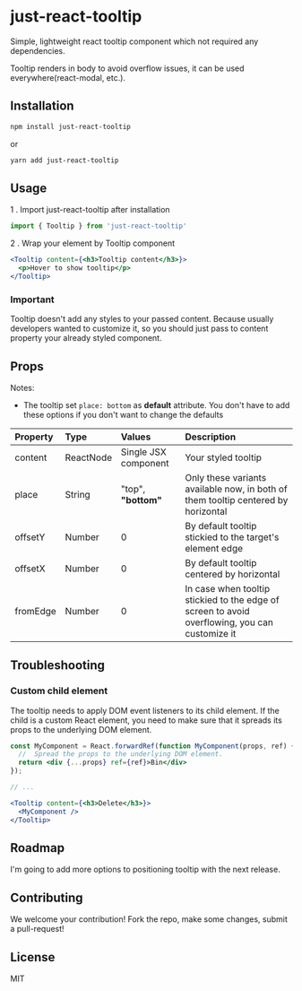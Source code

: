 # just-react-tooltip

Simple, lightweight react tooltip component which not required any dependencies.

Tooltip renders in body to avoid overflow issues, it can be used everywhere(react-modal, etc.).

## Installation

```sh
npm install just-react-tooltip
```

or

```sh
yarn add just-react-tooltip
```

## Usage


1 . Import just-react-tooltip after installation

```js
import { Tooltip } from 'just-react-tooltip'
```

2 . Wrap your element by Tooltip component

```jsx
<Tooltip content={<h3>Tooltip content</h3>}>
  <p>Hover to show tooltip</p>
</Tooltip>
```

### Important

Tooltip doesn't add any styles to your passed content. Because usually developers wanted to customize it, so you should just pass to content property your already styled component.

## Props

Notes:

- The tooltip set `place: bottom` as **default** attribute. You don't have to add these options if you don't want to change the defaults

| Property | Type      | Values               | Description                                                                                    |
|:---------|:----------|:---------------------|:-----------------------------------------------------------------------------------------------|
| content  | ReactNode | Single JSX component | Your styled tooltip                                                                            |
| place    | String    | "top", **"bottom"**  | Only these variants available now, in both of them tooltip centered by horizontal              |
| offsetY  | Number    | 0                    | By default tooltip stickied to the target's element edge                                       |
| offsetX  | Number    | 0                    | By default tooltip centered by horizontal                                                      |
| fromEdge | Number    | 0                    | In case when tooltip stickied to the edge of screen to avoid overflowing, you can customize it |

## Troubleshooting

### Custom child element
The tooltip needs to apply DOM event listeners to its child element. If the child is a custom React element, you need to make sure that it spreads its props to the underlying DOM element.
```jsx
const MyComponent = React.forwardRef(function MyComponent(props, ref) {
  //  Spread the props to the underlying DOM element.
  return <div {...props} ref={ref}>Bin</div>
});

// ...

<Tooltip content={<h3>Delete</h3>}>
  <MyComponent />
</Tooltip>
```

## Roadmap
I'm going to add more options to positioning tooltip with the next release.

## Contributing

We welcome your contribution! Fork the repo, make some changes, submit a pull-request!

## License

MIT
